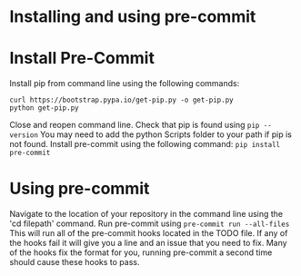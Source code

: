 # Installing and using pre-commit

# Install Pre-Commit

Install pip from command line using the following commands:
```
curl https://bootstrap.pypa.io/get-pip.py -o get-pip.py
python get-pip.py
```
Close and reopen command line. Check that pip is found using `pip --version` You may need to add the python Scripts folder to your path if pip is not found.
Install pre-commit using the following command:
`pip install pre-commit`

# Using pre-commit

Navigate to the location of your repository in the command line using the 'cd filepath' command.
Run pre-commit using `pre-commit run --all-files`
This will run all of the pre-commit hooks located in the TODO file. If any of the hooks fail it will give you a line and an issue that you need to fix. Many of the hooks fix the format for you, running pre-commit a second time should cause these hooks to pass.
